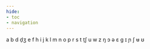 ```yaml
---
hide:
- toc
- navigation
---
```

a
b
d
d̠ʒ
e
f
h
i
j
k
l
m
n
o
p
r
s
t
t̠ʃ
u
w
z
ŋ
ɔ
ə
ɛ
ɡ
ɪ
ɲ
ʃ
ʉ
ʊ
